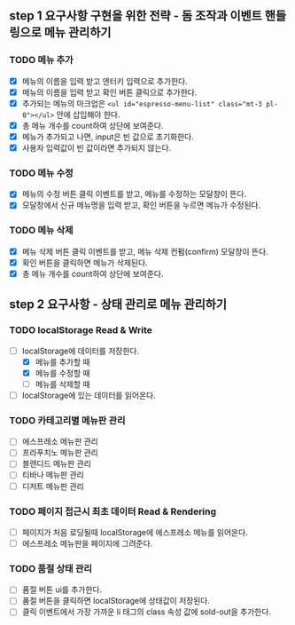 ## step 1 요구사항 구현을 위한 전략 - 돔 조작과 이벤트 핸들링으로 메뉴 관리하기

### TODO 메뉴 추가

- [x] 메뉴의 이름을 입력 받고 엔터키 입력으로 추가한다.
- [x] 메뉴의 이름을 입력 받고 확인 버튼 클릭으로 추가한다.
- [x] 추가되는 메뉴의 마크업은 `<ul id="espresso-menu-list" class="mt-3 pl-0"></ul>` 안에 삽입해야 한다.
- [x] 총 메뉴 개수를 count하여 상단에 보여준다.
- [x] 메뉴가 추가되고 나면, input은 빈 값으로 초기화한다.
- [x] 사용자 입력값이 빈 값이라면 추가되지 않는다.

### TODO 메뉴 수정

- [x] 메뉴의 수정 버튼 클릭 이벤트를 받고, 메뉴를 수정하는 모달창이 뜬다.
- [x] 모달창에서 신규 메뉴명을 입력 받고, 확인 버튼을 누르면 메뉴가 수정된다.

### TODO 메뉴 삭제

- [x] 메뉴 삭제 버튼 클릭 이벤트를 받고, 메뉴 삭제 컨펌(confirm) 모달창이 뜬다.
- [x] 확인 버튼을 클릭하면 메뉴가 삭제된다.
- [x] 총 메뉴 개수를 count하여 상단에 보여준다.

## step 2 요구사항 - 상태 관리로 메뉴 관리하기

### TODO localStorage Read & Write

- [ ] localStorage에 데이터를 저장한다.
  - [x] 메뉴를 추가할 때
  - [x] 메뉴를 수정할 때
  - [ ] 메뉴를 삭제할 때
- [ ] localStorage에 있는 데이터를 읽어온다.

### TODO 카테고리별 메뉴판 관리

- [ ] 에스프레소 메뉴판 관리
- [ ] 프라푸치노 메뉴판 관리
- [ ] 블렌디드 메뉴판 관리
- [ ] 티바나 메뉴판 관리
- [ ] 디저트 메뉴판 관리

### TODO 페이지 접근시 최초 데이터 Read & Rendering

- [ ] 페이지가 처음 로딩될때 localStorage에 에스프레소 메뉴를 읽어온다.
- [ ] 에스프레소 메뉴판을 페이지에 그려준다.

### TODO 품절 상태 관리

- [ ] 품절 버튼 ui를 추가한다.
- [ ] 품절 버튼을 클릭하면 localStorage에 상태값이 저장된다.
- [ ] 클릭 이벤트에서 가장 가까운 li 태그의 class 속성 값에 sold-out을 추가한다.
